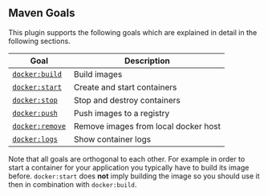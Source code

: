 ## Maven Goals

This plugin supports the following goals which are explained in detail
in the following sections.

| Goal                             | Description                          |
| -------------------------------- | ------------------------------------ |
| [`docker:build`](dockerbuild.md)   | Build images                         |
| [`docker:start`](dockerstart.md)   | Create and start containers          |
| [`docker:stop`](dockerstop.md)     | Stop and destroy containers          |
| [`docker:push`](dockerpush.md)     | Push images to a registry            |
| [`docker:remove`](dockerremove.md) | Remove images from local docker host |
| [`docker:logs`](dockerlogs.md)     | Show container logs                  |

Note that all goals are orthogonal to each other. For example in order
to start a container for your application you typically have to build
its image before. `docker:start` does **not** imply building the image
so you should use it then in combination with `docker:build`.
